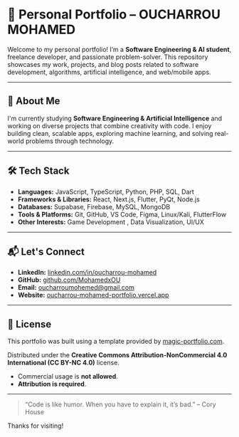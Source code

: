 # 🧠 Personal Portfolio – OUCHARROU MOHAMED

Welcome to my personal portfolio! I’m a **Software Engineering & AI student**, freelance developer, and passionate problem-solver. This repository showcases my work, projects, and blog posts related to software development, algorithms, artificial intelligence, and web/mobile apps.

---

## 🚀 About Me

I'm currently studying **Software Engineering & Artificial Intelligence** and working on diverse projects that combine creativity with code. I enjoy building clean, scalable apps, exploring machine learning, and solving real-world problems through technology.

---

## 🛠️ Tech Stack

- **Languages:** JavaScript, TypeScript, Python, PHP, SQL, Dart  
- **Frameworks & Libraries:** React, Next.js, Flutter, PyQt, Node.js  
- **Databases:** Supabase, Firebase, MySQL, MongoDB  
- **Tools & Platforms:** Git, GitHub, VS Code, Figma, Linux/Kali, FlutterFlow  
- **Other Interests:** Game Development , Data Visualization, UI/UX

---


## 📬 Let's Connect

- **LinkedIn:** [linkedin.com/in/oucharrou-mohamed](https://www.linkedin.com/in/oucharrou-mohamed/)
- **GitHub:** [github.com/MohamedxOU](https://github.com/MohamedxOU)
- **Email:** oucharroumohemed@gmail.com
- **Website:** [oucharrou-mohamed-portfolio.vercel.app](https://oucharrou-mohamed-portfolio.vercel.app/)

---

## 📄 License

This portfolio was built using a template provided by [magic-portfolio.com](https://magic-portfolio.com/).

Distributed under the **Creative Commons Attribution-NonCommercial 4.0 International (CC BY-NC 4.0)** license.

- Commercial usage is **not allowed**.
- **Attribution is required**.

---

> “Code is like humor. When you have to explain it, it’s bad.” – Cory House

Thanks for visiting!
